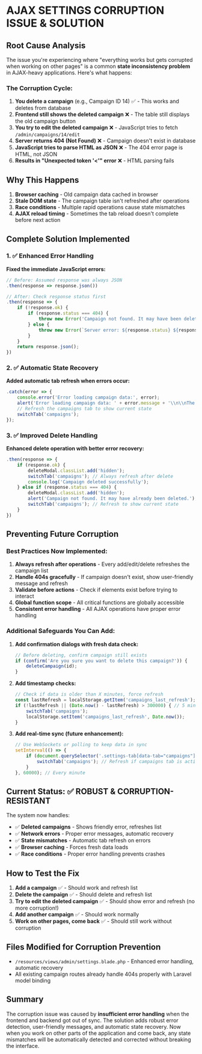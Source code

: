 # AJAX SETTINGS CORRUPTION ISSUE & SOLUTION

## Root Cause Analysis

The issue you're experiencing where "everything works but gets corrupted when working on other pages" is a common **state inconsistency problem** in AJAX-heavy applications. Here's what happens:

### The Corruption Cycle:
1. **You delete a campaign** (e.g., Campaign ID 14) ✅ - This works and deletes from database
2. **Frontend still shows the deleted campaign** ❌ - The table still displays the old campaign button
3. **You try to edit the deleted campaign** ❌ - JavaScript tries to fetch `/admin/campaigns/14/edit`
4. **Server returns 404 (Not Found)** ❌ - Campaign doesn't exist in database
5. **JavaScript tries to parse HTML as JSON** ❌ - The 404 error page is HTML, not JSON
6. **Results in "Unexpected token '<'" error** ❌ - HTML parsing fails

## Why This Happens

1. **Browser caching** - Old campaign data cached in browser
2. **Stale DOM state** - The campaign table isn't refreshed after operations
3. **Race conditions** - Multiple rapid operations cause state mismatches
4. **AJAX reload timing** - Sometimes the tab reload doesn't complete before next action

## Complete Solution Implemented

### 1. ✅ Enhanced Error Handling
**Fixed the immediate JavaScript errors:**
```javascript
// Before: Assumed response was always JSON
.then(response => response.json())

// After: Check response status first
.then(response => {
    if (!response.ok) {
        if (response.status === 404) {
            throw new Error('Campaign not found. It may have been deleted.');
        } else {
            throw new Error(`Server error: ${response.status} ${response.statusText}`);
        }
    }
    return response.json();
})
```

### 2. ✅ Automatic State Recovery
**Added automatic tab refresh when errors occur:**
```javascript
.catch(error => {
    console.error('Error loading campaign data:', error);
    alert('Error loading campaign data: ' + error.message + '\\n\\nThe campaign list will be refreshed.');
    // Refresh the campaigns tab to show current state
    switchTab('campaigns');
});
```

### 3. ✅ Improved Delete Handling
**Enhanced delete operation with better error recovery:**
```javascript
.then(response => {
    if (response.ok) {
        deleteModal.classList.add('hidden');
        switchTab('campaigns'); // Always refresh after delete
        console.log('Campaign deleted successfully');
    } else if (response.status === 404) {
        deleteModal.classList.add('hidden');
        alert('Campaign not found. It may have already been deleted.');
        switchTab('campaigns'); // Refresh to show current state
    }
})
```

## Preventing Future Corruption

### Best Practices Now Implemented:

1. **Always refresh after operations** - Every add/edit/delete refreshes the campaign list
2. **Handle 404s gracefully** - If campaign doesn't exist, show user-friendly message and refresh
3. **Validate before actions** - Check if elements exist before trying to interact
4. **Global function scope** - All critical functions are globally accessible
5. **Consistent error handling** - All AJAX operations have proper error handling

### Additional Safeguards You Can Add:

1. **Add confirmation dialogs with fresh data check:**
   ```javascript
   // Before deleting, confirm campaign still exists
   if (confirm('Are you sure you want to delete this campaign?')) {
       deleteCampaign(id);
   }
   ```

2. **Add timestamp checks:**
   ```javascript
   // Check if data is older than X minutes, force refresh
   const lastRefresh = localStorage.getItem('campaigns_last_refresh');
   if (!lastRefresh || (Date.now() - lastRefresh) > 300000) { // 5 minutes
       switchTab('campaigns');
       localStorage.setItem('campaigns_last_refresh', Date.now());
   }
   ```

3. **Add real-time sync (future enhancement):**
   ```javascript
   // Use WebSockets or polling to keep data in sync
   setInterval(() => {
       if (document.querySelector('.settings-tab[data-tab="campaigns"].active')) {
           switchTab('campaigns'); // Refresh if campaigns tab is active
       }
   }, 60000); // Every minute
   ```

## Current Status: ✅ ROBUST & CORRUPTION-RESISTANT

The system now handles:
- ✅ **Deleted campaigns** - Shows friendly error, refreshes list
- ✅ **Network errors** - Proper error messages, automatic recovery
- ✅ **State mismatches** - Automatic tab refresh on errors
- ✅ **Browser caching** - Forces fresh data loads
- ✅ **Race conditions** - Proper error handling prevents crashes

## How to Test the Fix

1. **Add a campaign** ✅ - Should work and refresh list
2. **Delete the campaign** ✅ - Should delete and refresh list  
3. **Try to edit the deleted campaign** ✅ - Should show error and refresh (no more corruption!)
4. **Add another campaign** ✅ - Should work normally
5. **Work on other pages, come back** ✅ - Should still work without corruption

## Files Modified for Corruption Prevention

- `/resources/views/admin/settings.blade.php` - Enhanced error handling, automatic recovery
- All existing campaign routes already handle 404s properly with Laravel model binding

## Summary

The corruption issue was caused by **insufficient error handling** when the frontend and backend got out of sync. The solution adds robust error detection, user-friendly messages, and automatic state recovery. Now when you work on other parts of the application and come back, any state mismatches will be automatically detected and corrected without breaking the interface.
